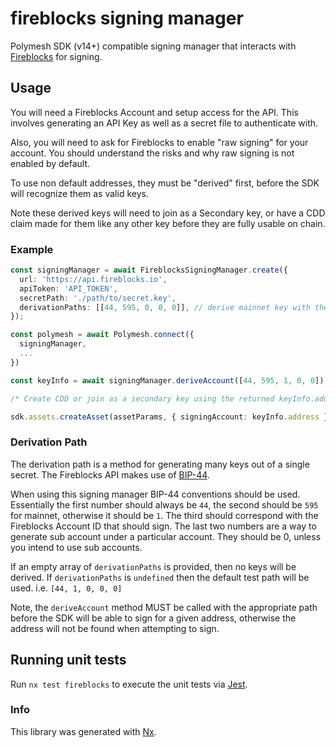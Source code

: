# fireblocks signing manager

Polymesh SDK (v14+) compatible signing manager that interacts with [Fireblocks](https://www.fireblocks.com/) for signing.

## Usage

You will need a Fireblocks Account and setup access for the API. This involves generating an API Key as well as a secret file to authenticate with.

Also, you will need to ask for Fireblocks to enable "raw signing" for your account. You should understand the risks and why raw signing is not enabled by default.

To use non default addresses, they must be "derived" first, before the SDK will recognize them as valid keys.

Note these derived keys will need to join as a Secondary key, or have a CDD claim made for them like any other key before they are fully usable on chain.

### Example

```ts
const signingManager = await FireblocksSigningManager.create({
  url: 'https://api.fireblocks.io',
  apiToken: 'API_TOKEN',
  secretPath: './path/to/secret.key',
  derivationPaths: [[44, 595, 0, 0, 0]], // derive mainnet key with the "default" Fireblocks account
});

const polymesh = await Polymesh.connect({
  signingManager,
  ...
})

const keyInfo = await signingManager.deriveAccount([44, 595, 1, 0, 0]) // derive another key to sign with

/* Create CDD or join as a secondary key using the returned keyInfo.address */

sdk.assets.createAsset(assetParams, { signingAccount: keyInfo.address })
```

### Derivation Path

The derivation path is a method for generating many keys out of a single secret. The Fireblocks API makes use of [BIP-44](https://github.com/bitcoin/bips/blob/master/bip-0044.mediawiki).

When using this signing manager BIP-44 conventions should be used. Essentially the first number should always be `44`, the second should be `595` for mainnet, otherwise it should be `1`. The third should correspond with the Fireblocks Account ID that should sign. The last two numbers are a way to generate sub account under a particular account. They should be 0, unless you intend to use sub accounts.

If an empty array of `derivationPaths` is provided, then no keys will be derived. If `derivationPaths` is `undefined` then the default test path will be used. i.e. `[44, 1, 0, 0, 0]`

Note, the `deriveAccount` method MUST be called with the appropriate path before the SDK will be able to sign for a given address, otherwise the address will not be found when attempting to sign.

## Running unit tests

Run `nx test fireblocks` to execute the unit tests via [Jest](https://jestjs.io).

### Info

This library was generated with [Nx](https://nx.dev).
